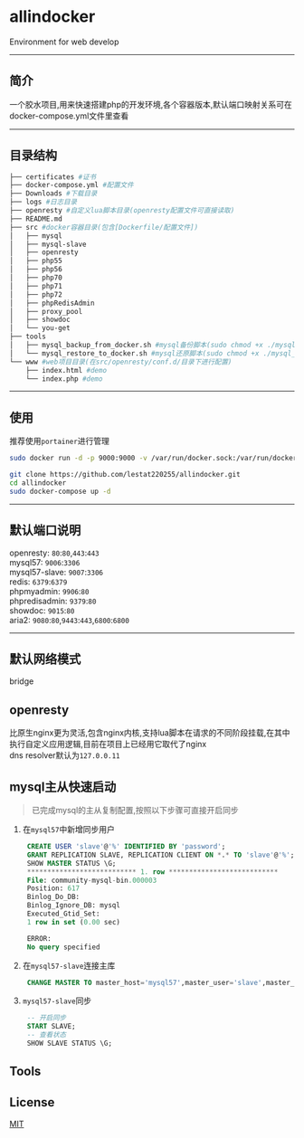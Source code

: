 # allindocker
Environment for web develop

---

## 简介
一个胶水项目,用来快速搭建php的开发环境,各个容器版本,默认端口映射关系可在docker-compose.yml文件里查看

---

## 目录结构
```bash
├── certificates #证书
├── docker-compose.yml #配置文件
├── Downloads #下载目录
├── logs #日志目录
├── openresty #自定义lua脚本目录(openresty配置文件可直接读取)
├── README.md
├── src #docker容器目录(包含[Dockerfile/配置文件])
│   ├── mysql
│   ├── mysql-slave
│   ├── openresty
│   ├── php55
│   ├── php56
│   ├── php70
│   ├── php71
│   ├── php72
│   ├── phpRedisAdmin
│   ├── proxy_pool
│   ├── showdoc
│   └── you-get
├── tools
│   ├── mysql_backup_from_docker.sh #mysql备份脚本(sudo chmod +x ./mysql_backup_from_docker.sh)
│   └── mysql_restore_to_docker.sh #mysql还原脚本(sudo chmod +x ./mysql_restore_to_docker.sh)
└── www #web项目目录(在src/openresty/conf.d/目录下进行配置)
    ├── index.html #demo
    └── index.php #demo
```

---

## 使用
推荐使用`portainer`进行管理

```bash
sudo docker run -d -p 9000:9000 -v /var/run/docker.sock:/var/run/docker.sock -v portainer_data:/data --name portainer --restart=always portainer/portainer
```

```bash
git clone https://github.com/lestat220255/allindocker.git
cd allindocker
sudo docker-compose up -d
```

---

## 默认端口说明
openresty: `80`:`80`,`443`:`443`  
mysql57: `9006`:`3306`  
mysql57-slave: `9007`:`3306`  
redis: `6379`:`6379`  
phpmyadmin: `9906`:`80`  
phpredisadmin: `9379`:`80`  
showdoc: `9015`:`80`  
aria2: `9080`:`80`,`9443`:`443`,`6800`:`6800`  

---

## 默认网络模式
bridge

## openresty
比原生nginx更为灵活,包含nginx内核,支持lua脚本在请求的不同阶段挂载,在其中执行自定义应用逻辑,目前在项目上已经用它取代了nginx  
dns resolver默认为`127.0.0.11`

## mysql主从快速启动

> 已完成mysql的主从复制配置,按照以下步骤可直接开启同步

1. 在`mysql57`中新增同步用户
   ```sql
    CREATE USER 'slave'@'%' IDENTIFIED BY 'password';
    GRANT REPLICATION SLAVE, REPLICATION CLIENT ON *.* TO 'slave'@'%';
    SHOW MASTER STATUS \G;
    *************************** 1. row ***************************
    File: community-mysql-bin.000003
    Position: 617
    Binlog_Do_DB:
    Binlog_Ignore_DB: mysql
    Executed_Gtid_Set:
    1 row in set (0.00 sec)

    ERROR:
    No query specified
   ```

2. 在`mysql57-slave`连接主库
   ```sql
    CHANGE MASTER TO master_host='mysql57',master_user='slave',master_password='password',master_port=port,master_log_file='master库的master_log_file文件(上面通过`SHOW MASTER STATUS \G;`得到的File字段)',master_log_pos=0;
   ```

3. `mysql57-slave`同步
   ```sql
    -- 开启同步
    START SLAVE;
    -- 查看状态
    SHOW SLAVE STATUS \G;
   ```

## Tools


## License
[MIT](https://opensource.org/licenses/MIT)